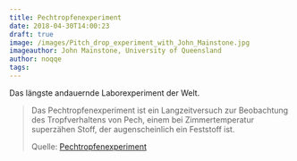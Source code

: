 ```yaml
---
title: Pechtropfenexperiment
date: 2018-04-30T14:00:23
draft: true
image: /images/Pitch_drop_experiment_with_John_Mainstone.jpg
imageauthor: John Mainstone, University of Queensland
author: noqqe
tags:
---
```


Das längste andauernde Laborexperiment der Welt.

> Das Pechtropfenexperiment ist ein Langzeitversuch zur Beobachtung des
> Tropfverhaltens von Pech, einem bei Zimmertemperatur superzähen Stoff, der
> augenscheinlich ein Feststoff ist.
>
> Quelle: [Pechtropfenexperiment](https://de.wikipedia.org/wiki/Pechtropfenexperiment)
